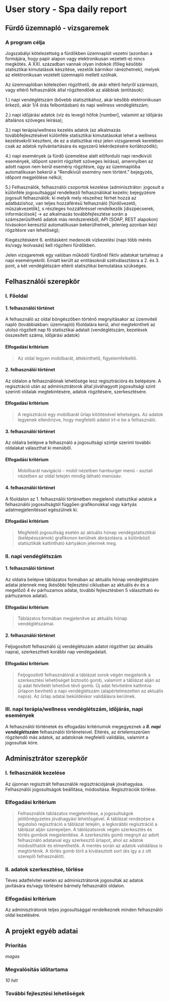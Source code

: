 # User story - Spa daily report
## Fürdő üzemnapló - vizsgaremek

### A program célja

Jogszabályi kötelezettség a fürdőkben üzemnaplót vezetni (azonban a formájára, hogy papír alapon vagy elektronikusan vezetett-e) nincs megkötés.
A XXI. században vannak olyan indokok (főleg későbbi statisztikai kimutatások készítése, vezetők bármikor ránézhetnek), melyek az elektronikusan vezetett üzemnapló mellett szólnak.

Az üzemnaplóban kötelezően rögzíthető, de akár eltérő helyről származó, vagy eltérő felhasználók által rögzítendőek az alábbiak (entitások):

1.) napi vendéglétszám (bővebb statisztikához, akár később elektronikusan érkező, akár 1/4 órás felbontásban) és napi wellness vendéglétszám;

2.) napi időjárási adatok (víz és levegő hőfok [number], valamint az időjárás általános szöveges leírása);

3.) napi terápia/wellness kezelés adatok (az alkalmazás továbbfejlesztésével különféle statisztikai kimutatásokat lehet a wellness kezelésekről készíteni, de ez a statisztikai rész jelen vizsgaremek keretében csak az adatok nyilvántartására és egyszerű lekérdezésére korlátozódik);

4.) napi események (a fürdő üzemelése alatt előforduló napi rendkívüli események, időpont szerint rögzített szöveges leírása), amennyiben az adott napon nem kerül esemény rögzítésre, úgy az üzemnaplóba automatikusan bekerül a "Rendkívüli esemény nem történt." bejegyzés, időpont megjelölése nélkül;

5.) Felhasználók, felhasználói csoportok kezelése (adminisztrátor: jogosult a különféle jogosultsággal rendelkező felhasználókat kezelni; bejegyzésre jogosult felhasználók: ki melyik mely részeihez férhet hozzá az adatbázishoz, van teljes hozzáférésű felhasználó [fürdővezető, műszakvezetők], s részleges hozzáféréssel rendelkezők [diszpécserek, információsok] -> az alkalmazás továbbfejlesztése során a számszerűsíthető adatok más rendszerekből, API (SOAP, REST alapokon) hívásokon keresztül automatikusan bekerülhetnek, jelenleg azonban kézi rögzítésre van lehetőség);

Kiegészítésként 6. entitásként medencék vízkezelési (napi több mérés és/vagy leolvasás) kell rögzíteni fürdőkben.

Jelen vizsgaremek egy valóban működő fürdőnél fiktív adatokat tartalmaz a napi eseményekről. Emiatt került az entitásoknál szétválasztásra a 2. és 3. pont, a két vendéglétszám eltérő statisztikai bemutatása szükséges.




## Felhasználói szerepkör

### I. Főoldal

#### 1. felhasználói történet
A felhasználó az oldal böngészőben történő megnyitásakor az üzemviteli napló (továbbiakban: üzemnapló) főoldalára kerül, ahol megtekintheti az utolsó rögzített nap fő statisztikai adatait (vendéglétszám, kezelések összesített száma, időjárási adatok)

#### Elfogadási kritérium
> Az oldal legyen mobilbarát, áttekinthető, figyelemfelkeltő.

#### 2. felhasználói történet
Az oldalon a felhasználónak lehetősége lesz regisztrációra és belépésre. A regisztráció után az adminisztrátorok által jóváhagyott jogosultsági szint szerinti oldalak megtekintésére, adatok rögzítésére, szerkesztésére.

#### Elfogadási kritérium
> A regisztráció egy mobilbarát űrlap kitöltésével lehetséges. Az adatok legyenek ellenőrizve, hogy megfelelő adatot irt-e be a felhasználó.

#### 3. felhasználói történet
Az oldalra belépve a felhasználó a jogosultsági szintje szerinti további oldalakat választhat ki menüből.

#### Elfogadási kritérium
> Mobilbarát navigáció - mobil nézetben hamburger menü - asztali nézetben az oldal tetején mindig látható menüsáv.

#### 4. felhasználói történet
A főoldalon az 1. felhasználói történetben megjelenő statisztikai adatok a felhasználói jogosultságtól függően grafikonokkal vagy kártyás adatmegjelenítéssel egészülnek ki.

#### Elfogadási kritérium
> Megfelelő jogosultság esetén az aktuális hónap vendégstatisztikái (belépésszámok) grafikonon kerülnek ábrázolásra.
> a különböző statisztikák kattintható kártyákon jelennek meg.


### II. napi vendéglétszám

#### 1. felhasználói történet
Az oldalra belépve táblázatos formában az aktuális hónap vendéglétszám adatai jelennek meg (későbbi fejlesztési ciklusban az aktuális év és a megelőző 4 év párhuzamos adatai, további fejlesztésben 5 választható év párhuzamos adatai).

#### Elfogadási kritérium
> Táblázatos formában megjelenítve az aktuális hónap vendéglétszámai.

#### 2. felhasználói történet
Feljogosított felhasználó új vendéglétszám adatot rögzíthet (az aktuális napra), szerkesztheti korábbi nap vendégadatait.

#### Elfogadási kritérium
> Feljogosított felhasználónál a táblázat sorok végén megjelenik a szerkesztési lehetőséget biztosító gomb, valamint a táblázat alján az új adat felvitelét lehetővé tévő gomb.
> Új adat felvitelére kattintva űrlapon bevihető a napi vendéglétszám (alapértelmezetten az aktuális napra). Az űrlap adatai beküldéskor validálásra kerülnek.


### III. napi terápia/wellness vendéglétszám, időjárás, napi események
A felhasználói történetek és elfogadási kritériumok megegyeznek a ***II. napi vendéglétszám*** felhasználói történeteivel.
Eltérés, az értelemszerűen rögzítendő más adatok, az adatoknak megfelelő validálás, valamint a jogosultak köre.


## Adminisztrátor szerepkör

### I. felhasználók kezelése
Az újonnan regisztrált felhasználók regisztrációjának jóváhagyása. Felhasználói jogosultságok beállítása, módosítása. Regisztrációk törlése.

### Elfogadási kritérium
> Felhasználók táblázatos megjelenítése, a jogosultságok jelölőnégyzetes jóváhagyási lehetősgével. A táblázat rendezése a legutolsó regisztráció a táblázat tetején, a legkorábbi regisztráció a táblázat alján szerepeljen.
> A táblázatsorok végén szerkesztés és törlés gombok megjelenítése. A szerkesztés gomb megnyit az adott felhasználó adataival egy szerkesztő űrlapot, ahol az adatok módosíthatók és elmenthetők. A mentés során az adatok validálása is megtörténik. A törlés gomb törli a kiválasztott sort (és így a z ott szereplő felhasználót).


### II. adatok szerkesztése, törlése
Téves adatfelvitel esetén az adminisztrátorok jogosultak az adatok javítására és/vagy törlésére bármely felhasználói oldalon.

### Elfogadási kritérium
Az adminisztrátorok teljes jogosultsággal rendelkeznek minden felhasználói oldal kezelésére.

## A projekt egyéb adatai

### Prioritás
*magas*

### Megvalósítás időtartama
*10 hét*

### További fejlesztési lehetőségek
